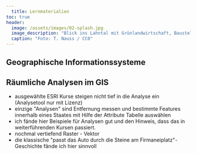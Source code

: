 ```yaml
---
  title: Lernmaterialien
toc: true
header:
  image: /assets/images/02-splash.jpg
  image_description: "Blick ins Lahntal mit Grünlandwirtschaft, Baustelle für Stromtrassen und Regenbogen."
  caption: "Foto: T. Nauss / CC0"
---
```


## Geographische Informationssysteme


## Räumliche Analysen im GIS

* ausgewählte ESRI Kurse steigen nicht tief in die Analyse ein (Analysetool nur mit Lizenz)
* einzige "Analysen" sind Entfernung messen und bestimmte Features innerhalb eines Staates mit Hilfe der Attribute Tabelle auswählen
* ich fände hier Beispiele für Analysen gut und den Hinweis, dass das in weiterführenden Kursen passiert.
* nochmal vertiefend Raster - Vektor
* die klassische "passt das Auto durch die Steine am Firmaneiplatz"-Geschichte fände ich hier sinnvoll
